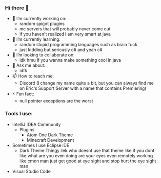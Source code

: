 ### Hi there 👋
- 🔭 I’m currently working on:
    - random spigot plugins
    - mc servers that will probably never come out
    - if you haven't realized i am very smart at java
- 🌱 I’m currently learning:
    - random stupid programming languages such as brain fuck
    - just kidding but seriously c# and yeah c#
- 👯 I’m looking to collaborate on:
    - idk hmu if you wanna make something cool in java
- 💬 Ask me about:
    - idfk
- 📫 How to reach me:
    - Discord (I change my name quite a bit, but you can always find me on Eric's Support Server with a name that contains Premiering)
- ⚡ Fun fact:
    - null pointer exceptions are the worst
### Tools I use:
- IntelliJ IDEA Community
    - Plugins:
        - Atom One Dark Theme
        - Minecraft Development
- Sometimes I use Eclipse IDE
    - Dark Theme Thingy liek who doesnt use that theme like if you dont like what are you even doing are your eyes even remotely working like cmon man just get good at eye sight and stop hurt the eye sight man
- Visual Studio Code
<!--- why did you fork this man like why dude why did you fork this project go fork some of my other projects --->
